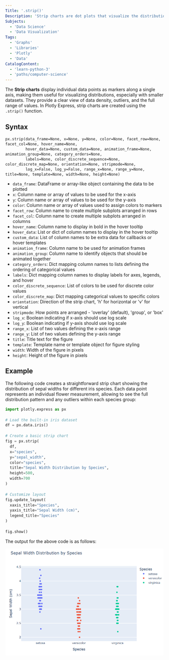 ```yaml
---
Title: '.strip()'
Description: 'Strip charts are dot plots that visualize the distribution of a numerical variable for one or several groups.'
Subjects:
  - 'Data Science'
  - 'Data Visualization'
Tags:
  - 'Graphs'
  - 'Libraries'
  - 'Plotly'
  - 'Data'
CatalogContent:
  - 'learn-python-3'
  - 'paths/computer-science'
---
```


The **Strip charts** display individual data points as markers along a single axis, making them useful for visualizing distributions, especially with smaller datasets. They provide a clear view of data density, outliers, and the full range of values. In Plotly Express, strip charts are created using the `.strip()` function.

## Syntax

```pseudo
px.strip(data_frame=None, x=None, y=None, color=None, facet_row=None, facet_col=None, hover_name=None,
         hover_data=None, custom_data=None, animation_frame=None, animation_group=None, category_orders=None,
         labels=None, color_discrete_sequence=None, color_discrete_map=None, orientation=None, stripmode=None,
         log_x=False, log_y=False, range_x=None, range_y=None, title=None, template=None, width=None, height=None)
```

- `data_frame`: DataFrame or array-like object containing the data to be plotted
- `x`: Column name or array of values to be used for the x-axis
- `y`: Column name or array of values to be used for the y-axis
- `color`: Column name or array of values used to assign colors to markers
- `facet_row`: Column name to create multiple subplots arranged in rows
- `facet_col`: Column name to create multiple subplots arranged in columns
- `hover_name`: Column name to display in bold in the hover tooltip
- `hover_data`: List or dict of column names to display in the hover tooltip
- `custom_data`: List of column names to be extra data for callbacks or hover templates
- `animation_frame`: Column name to be used for animation frames
- `animation_group`: Column name to identify objects that should be animated together
- `category_orders`: Dict mapping column names to lists defining the ordering of categorical values
- `labels`: Dict mapping column names to display labels for axes, legends, and hover
- `color_discrete_sequence`: List of colors to be used for discrete color values
- `color_discrete_map`: Dict mapping categorical values to specific colors
- `orientation`: Direction of the strip chart, 'h' for horizontal or 'v' for vertical
- `stripmode`: How points are arranged - 'overlay' (default), 'group', or 'box'
- `log_x`: Boolean indicating if x-axis should use log scale
- `log_y`: Boolean indicating if y-axis should use log scale
- `range_x`: List of two values defining the x-axis range
- `range_y`: List of two values defining the y-axis range
- `title`: Title text for the figure
- `template`: Template name or template object for figure styling
- `width`: Width of the figure in pixels
- `height`: Height of the figure in pixels

## Example

The following code creates a straightforward strip chart showing the distribution of sepal widths for different iris species. Each data point represents an individual flower measurement, allowing to see the full distribution pattern and any outliers within each species group:

```py
import plotly.express as px

# Load the built-in iris dataset
df = px.data.iris()

# Create a basic strip chart
fig = px.strip(
  df,
  x="species",
  y="sepal_width",
  color="species",
  title="Sepal Width Distribution by Species",
  height=500,
  width=700
)

# Customize layout
fig.update_layout(
  xaxis_title="Species",
  yaxis_title="Sepal Width (cm)",
  legend_title="Species"
)

fig.show()
```

The output for the above code is as follows:

![The output for the above Code](https://raw.githubusercontent.com/Codecademy/docs/main/media/plotly_strip_1.png)
